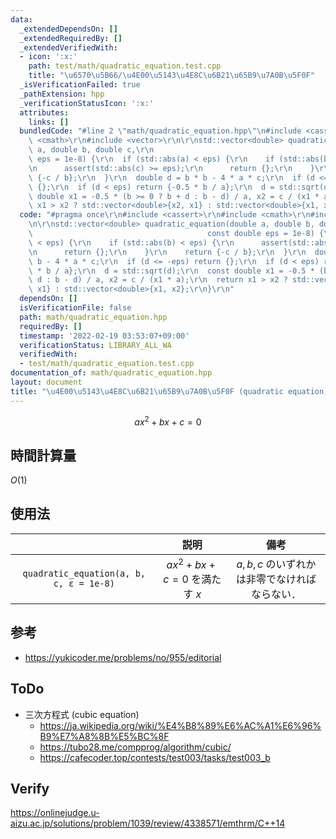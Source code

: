 ```yaml
---
data:
  _extendedDependsOn: []
  _extendedRequiredBy: []
  _extendedVerifiedWith:
  - icon: ':x:'
    path: test/math/quadratic_equation.test.cpp
    title: "\u6570\u5B66/\u4E00\u5143\u4E8C\u6B21\u65B9\u7A0B\u5F0F"
  _isVerificationFailed: true
  _pathExtension: hpp
  _verificationStatusIcon: ':x:'
  attributes:
    links: []
  bundledCode: "#line 2 \"math/quadratic_equation.hpp\"\n#include <cassert>\r\n#include\
    \ <cmath>\r\n#include <vector>\r\n\r\nstd::vector<double> quadratic_equation(double\
    \ a, double b, double c,\r\n                                       const double\
    \ eps = 1e-8) {\r\n  if (std::abs(a) < eps) {\r\n    if (std::abs(b) < eps) {\r\
    \n      assert(std::abs(c) >= eps);\r\n      return {};\r\n    }\r\n    return\
    \ {-c / b};\r\n  }\r\n  double d = b * b - 4 * a * c;\r\n  if (d <= -eps) return\
    \ {};\r\n  if (d < eps) return {-0.5 * b / a};\r\n  d = std::sqrt(d);\r\n  const\
    \ double x1 = -0.5 * (b >= 0 ? b + d : b - d) / a, x2 = c / (x1 * a);\r\n  return\
    \ x1 > x2 ? std::vector<double>{x2, x1} : std::vector<double>{x1, x2};\r\n}\r\n"
  code: "#pragma once\r\n#include <cassert>\r\n#include <cmath>\r\n#include <vector>\r\
    \n\r\nstd::vector<double> quadratic_equation(double a, double b, double c,\r\n\
    \                                       const double eps = 1e-8) {\r\n  if (std::abs(a)\
    \ < eps) {\r\n    if (std::abs(b) < eps) {\r\n      assert(std::abs(c) >= eps);\r\
    \n      return {};\r\n    }\r\n    return {-c / b};\r\n  }\r\n  double d = b *\
    \ b - 4 * a * c;\r\n  if (d <= -eps) return {};\r\n  if (d < eps) return {-0.5\
    \ * b / a};\r\n  d = std::sqrt(d);\r\n  const double x1 = -0.5 * (b >= 0 ? b +\
    \ d : b - d) / a, x2 = c / (x1 * a);\r\n  return x1 > x2 ? std::vector<double>{x2,\
    \ x1} : std::vector<double>{x1, x2};\r\n}\r\n"
  dependsOn: []
  isVerificationFile: false
  path: math/quadratic_equation.hpp
  requiredBy: []
  timestamp: '2022-02-19 03:53:07+09:00'
  verificationStatus: LIBRARY_ALL_WA
  verifiedWith:
  - test/math/quadratic_equation.test.cpp
documentation_of: math/quadratic_equation.hpp
layout: document
title: "\u4E00\u5143\u4E8C\u6B21\u65B9\u7A0B\u5F0F (quadratic equation)"
---
```


$$ax^2 + bx + c = 0$$


## 時間計算量

$O(1)$


## 使用法

||説明|備考|
|:--:|:--:|:--:|
|`quadratic_equation(a, b, c, ε = 1e-8)`|$ax^2 + bx + c = 0$ を満たす $x$|$a, b, c$ のいずれかは非零でなければならない．|


## 参考

- https://yukicoder.me/problems/no/955/editorial


## ToDo

- 三次方程式 (cubic equation)
  - https://ja.wikipedia.org/wiki/%E4%B8%89%E6%AC%A1%E6%96%B9%E7%A8%8B%E5%BC%8F
  - https://tubo28.me/compprog/algorithm/cubic/
  - https://cafecoder.top/contests/test003/tasks/test003_b


## Verify

https://onlinejudge.u-aizu.ac.jp/solutions/problem/1039/review/4338571/emthrm/C++14

